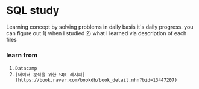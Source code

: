 # SQL study 

Learning concept by solving problems in daily basis 
it's daily progress. 
you can figure out 1) when I studied 2) what I learned via description of each files

### learn from 
1. `Datacamp`
2. `[데이터 분석을 위한 SQL 레시피](https://book.naver.com/bookdb/book_detail.nhn?bid=13447207)`

